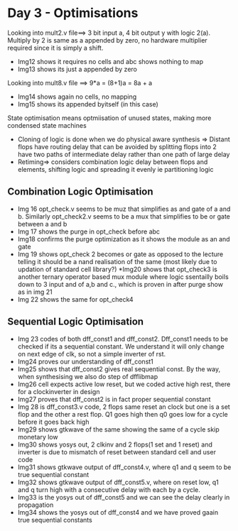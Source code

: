 # Day 3 - Optimisations

Looking into mult2.v file==> 3 bit input a, 4 bit output y with logic 2(a).
Multiply by 2 is same as a appended by zero, no hardware multiplier required since it is simply a shift.
* Img12 shows it requires no cells and abc shows nothing to map
* Img13 shows its just a appended by zero
  
Looking into mult8.v file ==> 9*a = (8+1)a = 8a + a
* Img14 shows again no cells, no mapping
* Img15 shows its appended byitself (in this case)

State optimisation means optmiisation of unused states, making more condensed state machines
* Cloning of logic is done when we do physical aware synthesis => Distant flops have routing delay that can be avoided by splitting flops into 2 have two paths of intermediate delay rather than one path of large delay
* Retiming=> considers combination logic delay between flops and elements, shifting logic and spreading it evenly ie partitioning logic

## Combination Logic Optimisation
* Img 16 opt_check.v seems to be muz that simplifies as and gate of a and b. Similarly opt_check2.v seems to be a mux that simplifies to be or gate between a and b
* Img 17 shows the purge in opt_check before abc
* Img18 confirms the purge optimization as it shows the module as an and gate
* Img 19 shows opt_check 2 becomes or gate as opposed to the lecture telling it should be a nand realisation of the same (most likely due to updation of standard cell library?)
*Img20 shows that opt_check3 is another ternary operator based mux module where logic ssentailly boils down to 3 input and of a,b and c., which is proven in after purge show as in img 21
* Img 22 shows the same for opt_check4

## Sequential Logic Optimisation
* Img 23 codes of both dff_const1 and dff_const2. Dff_const1 needs to be checked if its a sequential constant. We understand it will only change on next edge of clk, so not a simple inverter of rst.
* Img24 proves our understanding of dff_const1
* Img25 shows that dff_const2 gives real sequential const. By the way, when synthesising we also do step of dfflibmap
* Img26 cell expects active low reset, but we coded active high rest, there for a clockinverter in design
* Img27 proves that dff_const2 is in fact proper sequential constant
* Img 28 is dff_const3.v code, 2 flops same reset an clock but one is a set flop and the other a rest flop. Q1 goes high then q0 goes low for a cycle before it goes back high
* Img29 shows gtkwave of the same showing the same of a cycle skip monetary low
* Img30 shows yosys out, 2 clkinv and 2 flops(1 set and 1 reset) and inverter is due to mismatch of reset between standard cell and user code
* Img31 shows gtkwave output of dff_const4.v, where q1 and q seem to be true sequential constant
* Img32 shows gtkwave output of dff_const5.v, where on reset low, q1 and q turn high with a consecutive delay with each by a cycle.
* Img33 is the yosys out of dff_const5 and we can see the delay clearly in propagation
* Img34 shows the yosys out of dff_const4 and we have proved gaain true sequential constants



